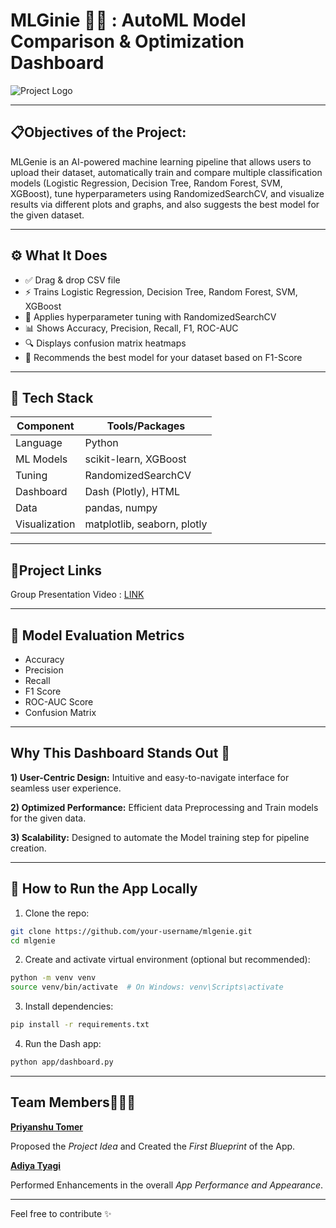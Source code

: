 # MLGinie 🧞✨ : AutoML Model Comparison & Optimization Dashboard 
![Project Logo](https://github.com/user-attachments/assets/728bbd09-19aa-4721-b925-0ecd047c57d5)

---

## 📋**Objectives of the Project:** 

MLGenie is an AI-powered machine learning pipeline that allows users to upload their dataset, automatically train and compare multiple classification models (Logistic Regression, Decision Tree, Random Forest, SVM, XGBoost), tune hyperparameters using RandomizedSearchCV, and visualize results via different plots and graphs, and also suggests the best model for the given dataset.

---

## ⚙️ What It Does

- ✅ Drag & drop CSV file
- ⚡ Trains Logistic Regression, Decision Tree, Random Forest, SVM, XGBoost
- 🧪 Applies hyperparameter tuning with RandomizedSearchCV
- 📊 Shows Accuracy, Precision, Recall, F1, ROC-AUC
- 🔍 Displays confusion matrix heatmaps
- 🧠 Recommends the best model for your dataset based on F1-Score

---

## 🧰 Tech Stack

| Component     | Tools/Packages              |
| ------------- | --------------------------- |
| Language      | Python                      |
| ML Models     | scikit-learn, XGBoost       |
| Tuning        | RandomizedSearchCV          |
| Dashboard     | Dash (Plotly), HTML         |
| Data          | pandas, numpy               |
| Visualization | matplotlib, seaborn, plotly |

---

## 🎥**Project Links**

Group Presentation Video : [LINK](https://drive.google.com/file/d/1MIGc53VWvlZa973NU-eRKT69P5f2PFvA/view?usp=sharing)

---

## 🎯 Model Evaluation Metrics

- Accuracy
- Precision
- Recall
- F1 Score
- ROC-AUC Score
- Confusion Matrix

---

## **Why This Dashboard Stands Out 🌟**

**1) User-Centric Design:** Intuitive and easy-to-navigate interface for seamless user experience.

**2) Optimized Performance:** Efficient data Preprocessing and Train models for the given data.

**3) Scalability:** Designed to automate the Model training step for pipeline creation.

---

## 🚀 How to Run the App Locally

1. Clone the repo:

```bash
git clone https://github.com/your-username/mlgenie.git
cd mlgenie
```

2. Create and activate virtual environment (optional but recommended):

```bash
python -m venv venv
source venv/bin/activate  # On Windows: venv\Scripts\activate
```

3. Install dependencies:

```bash
pip install -r requirements.txt
```

4. Run the Dash app:

```bash
python app/dashboard.py
```

---

## **Team Members**👤🤝👥
**[Priyanshu Tomer](https://github.com/priyanshu2706-oss)**

Proposed the *Project Idea* and Created the *First Blueprint* of the App.

**[Adiya Tyagi](https://github.com/AdiyaTyagi)** 

Performed Enhancements in the overall *App Performance and Appearance*.

---

Feel free to contribute ✨
